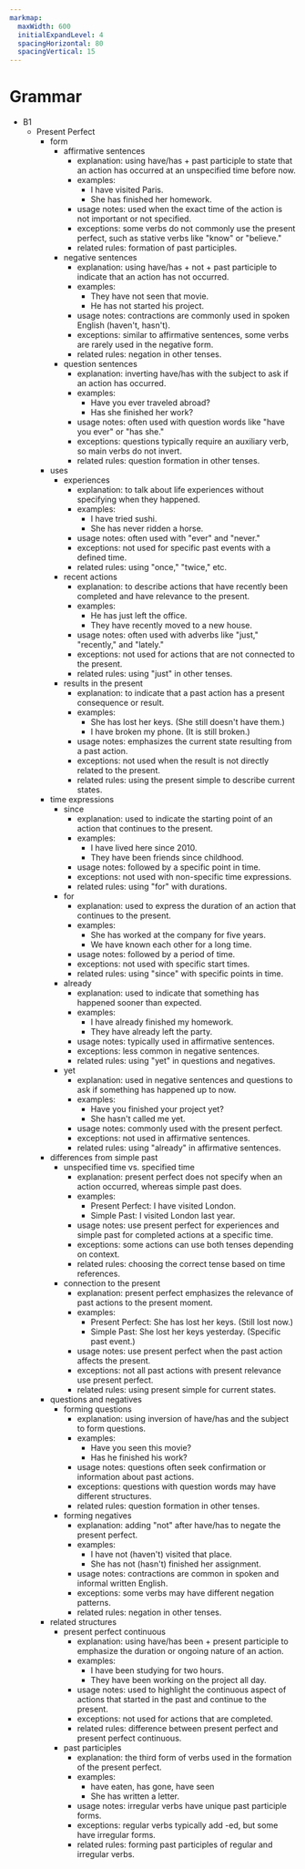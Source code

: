 ```yaml
---
markmap:
  maxWidth: 600
  initialExpandLevel: 4
  spacingHorizontal: 80
  spacingVertical: 15
---
```


# Grammar

- B1
  - Present Perfect
    - form
      - affirmative sentences
        - explanation: using have/has + past participle to state that an action has occurred at an unspecified time before now.
        - examples:
          - I have visited Paris.
          - She has finished her homework.
        - usage notes: used when the exact time of the action is not important or not specified.
        - exceptions: some verbs do not commonly use the present perfect, such as stative verbs like "know" or "believe."
        - related rules: formation of past participles.
      - negative sentences
        - explanation: using have/has + not + past participle to indicate that an action has not occurred.
        - examples:
          - They have not seen that movie.
          - He has not started his project.
        - usage notes: contractions are commonly used in spoken English (haven't, hasn't).
        - exceptions: similar to affirmative sentences, some verbs are rarely used in the negative form.
        - related rules: negation in other tenses.
      - question sentences
        - explanation: inverting have/has with the subject to ask if an action has occurred.
        - examples:
          - Have you ever traveled abroad?
          - Has she finished her work?
        - usage notes: often used with question words like "have you ever" or "has she."
        - exceptions: questions typically require an auxiliary verb, so main verbs do not invert.
        - related rules: question formation in other tenses.
    - uses
      - experiences
        - explanation: to talk about life experiences without specifying when they happened.
        - examples:
          - I have tried sushi.
          - She has never ridden a horse.
        - usage notes: often used with "ever" and "never."
        - exceptions: not used for specific past events with a defined time.
        - related rules: using "once," "twice," etc.
      - recent actions
        - explanation: to describe actions that have recently been completed and have relevance to the present.
        - examples:
          - He has just left the office.
          - They have recently moved to a new house.
        - usage notes: often used with adverbs like "just," "recently," and "lately."
        - exceptions: not used for actions that are not connected to the present.
        - related rules: using "just" in other tenses.
      - results in the present
        - explanation: to indicate that a past action has a present consequence or result.
        - examples:
          - She has lost her keys. (She still doesn't have them.)
          - I have broken my phone. (It is still broken.)
        - usage notes: emphasizes the current state resulting from a past action.
        - exceptions: not used when the result is not directly related to the present.
        - related rules: using the present simple to describe current states.
    - time expressions
      - since
        - explanation: used to indicate the starting point of an action that continues to the present.
        - examples:
          - I have lived here since 2010.
          - They have been friends since childhood.
        - usage notes: followed by a specific point in time.
        - exceptions: not used with non-specific time expressions.
        - related rules: using "for" with durations.
      - for
        - explanation: used to express the duration of an action that continues to the present.
        - examples:
          - She has worked at the company for five years.
          - We have known each other for a long time.
        - usage notes: followed by a period of time.
        - exceptions: not used with specific start times.
        - related rules: using "since" with specific points in time.
      - already
        - explanation: used to indicate that something has happened sooner than expected.
        - examples:
          - I have already finished my homework.
          - They have already left the party.
        - usage notes: typically used in affirmative sentences.
        - exceptions: less common in negative sentences.
        - related rules: using "yet" in questions and negatives.
      - yet
        - explanation: used in negative sentences and questions to ask if something has happened up to now.
        - examples:
          - Have you finished your project yet?
          - She hasn't called me yet.
        - usage notes: commonly used with the present perfect.
        - exceptions: not used in affirmative sentences.
        - related rules: using "already" in affirmative sentences.
    - differences from simple past
      - unspecified time vs. specified time
        - explanation: present perfect does not specify when an action occurred, whereas simple past does.
        - examples:
          - Present Perfect: I have visited London.
          - Simple Past: I visited London last year.
        - usage notes: use present perfect for experiences and simple past for completed actions at a specific time.
        - exceptions: some actions can use both tenses depending on context.
        - related rules: choosing the correct tense based on time references.
      - connection to the present
        - explanation: present perfect emphasizes the relevance of past actions to the present moment.
        - examples:
          - Present Perfect: She has lost her keys. (Still lost now.)
          - Simple Past: She lost her keys yesterday. (Specific past event.)
        - usage notes: use present perfect when the past action affects the present.
        - exceptions: not all past actions with present relevance use present perfect.
        - related rules: using present simple for current states.
    - questions and negatives
      - forming questions
        - explanation: using inversion of have/has and the subject to form questions.
        - examples:
          - Have you seen this movie?
          - Has he finished his work?
        - usage notes: questions often seek confirmation or information about past actions.
        - exceptions: questions with question words may have different structures.
        - related rules: question formation in other tenses.
      - forming negatives
        - explanation: adding "not" after have/has to negate the present perfect.
        - examples:
          - I have not (haven't) visited that place.
          - She has not (hasn't) finished her assignment.
        - usage notes: contractions are common in spoken and informal written English.
        - exceptions: some verbs may have different negation patterns.
        - related rules: negation in other tenses.
    - related structures
      - present perfect continuous
        - explanation: using have/has been + present participle to emphasize the duration or ongoing nature of an action.
        - examples:
          - I have been studying for two hours.
          - They have been working on the project all day.
        - usage notes: used to highlight the continuous aspect of actions that started in the past and continue to the present.
        - exceptions: not used for actions that are completed.
        - related rules: difference between present perfect and present perfect continuous.
      - past participles
        - explanation: the third form of verbs used in the formation of the present perfect.
        - examples:
          - have eaten, has gone, have seen
          - She has written a letter.
        - usage notes: irregular verbs have unique past participle forms.
        - exceptions: regular verbs typically add -ed, but some have irregular forms.
        - related rules: forming past participles of regular and irregular verbs.
